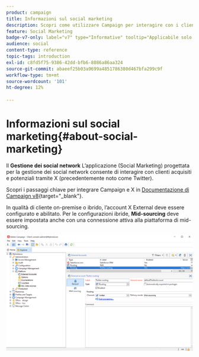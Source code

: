 ```yaml
---
product: campaign
title: Informazioni sul social marketing
description: Scopri come utilizzare Campaign per interagire con i clienti tramite Twitter
feature: Social Marketing
badge-v7-only: label="v7" type="Informative" tooltip="Applicabile solo a Campaign Classic v7"
audience: social
content-type: reference
topic-tags: introduction
exl-id: c8fd5f75-9386-42dd-bfb6-8086a86aa324
source-git-commit: abaeef25b03a9699a4851786380d467bfa299c9f
workflow-type: tm+mt
source-wordcount: '101'
ht-degree: 12%

---
```


# Informazioni sul social marketing{#about-social-marketing}

Il **Gestione dei social network** L’applicazione (Social Marketing) progettata per la gestione dei social network consente di interagire con clienti acquisiti e potenziali tramite X (precedentemente noto come Twitter).

Scopri i passaggi chiave per integrare Campaign e X in [Documentazione di Campaign v8](https://experienceleague.adobe.com/docs/campaign/campaign-v8/connect/ac-tw.html){target="_blank"}.

In qualità di cliente on-premise o ibrido, l’account X External deve essere configurato e abilitato. Per le configurazioni ibride, **Mid-sourcing** deve essere impostata anche con una connessione attiva alla piattaforma di mid-sourcing.

![](assets/tw-external-account.png)

